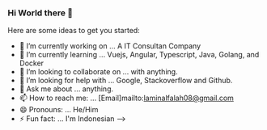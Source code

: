 ### Hi World there 👋

Here are some ideas to get you started:

- 🔭 I’m currently working on ... A IT Consultan Company
- 🌱 I’m currently learning ... Vuejs, Angular, Typescript, Java, Golang, and Docker
- 👯 I’m looking to collaborate on ... with anything.
- 🤔 I’m looking for help with ... Google, Stackoverflow and Github.
- 💬 Ask me about ... anything.
- 📫 How to reach me: ... [Email]mailto:laminalfalah08@gmail.com
- 😄 Pronouns: ... He/Him
- ⚡ Fun fact: ... I'm Indonesian
-->
